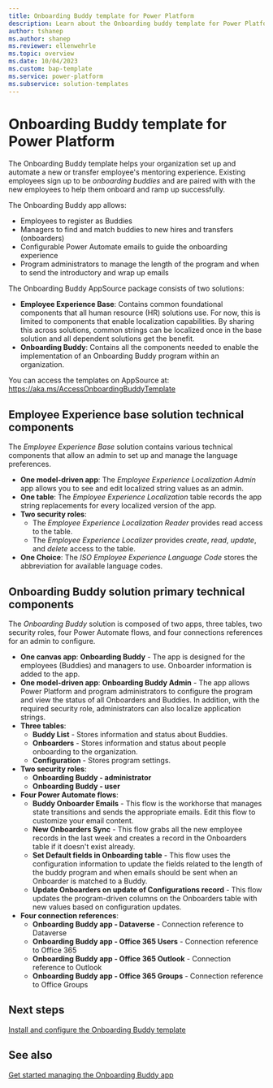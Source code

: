 ```yaml
---
title: Onboarding Buddy template for Power Platform
description: Learn about the Onboarding buddy template for Power Platform.
author: tshanep
ms.author: shanep
ms.reviewer: ellenwehrle
ms.topic: overview
ms.date: 10/04/2023
ms.custom: bap-template
ms.service: power-platform
ms.subservice: solution-templates
---
```


# Onboarding Buddy template for Power Platform

The Onboarding Buddy template helps your organization set up and automate a new or transfer employee's mentoring experience. Existing employees sign up to be *onboarding buddies* and are paired with with the new employees to help them onboard and ramp up successfully.

The Onboarding Buddy app allows:

- Employees to register as Buddies
- Managers to find and match buddies to new hires and transfers (onboarders)
- Configurable Power Automate emails to guide the onboarding experience
- Program administrators to manage the length of the program and when to send the introductory and wrap up emails

The Onboarding Buddy AppSource package consists of two solutions:

- **Employee Experience Base**: Contains common foundational components that all human resource (HR) solutions use. For now, this is limited to components that enable localization capabilities. By sharing this across solutions, common strings can be localized once in the base solution and all dependent solutions get the benefit.
- **Onboarding Buddy**: Contains all the components needed to enable the implementation of an Onboarding Buddy program within an organization.

You can access the templates on AppSource at: <https://aka.ms/AccessOnboardingBuddyTemplate>

## Employee Experience base solution technical components

The *Employee Experience Base* solution contains various technical components that allow an admin to set up and manage the language preferences.

- **One model-driven app**: The *Employee Experience Localization Admin* app allows you to see and edit localized string values as an admin.
- **One table**: The *Employee Experience Localization* table records the app string replacements for every localized version of the app.
- **Two security roles**:
  - The *Employee Experience Localization Reader* provides read access to the table.
  - The *Employee Experience Localizer* provides *create*, *read*, *update*, and *delete* access to the table.
- **One Choice**: The *ISO Employee Experience Language Code* stores the abbreviation for available language codes.

## Onboarding Buddy solution primary technical components

The *Onboarding Buddy* solution is composed of two apps, three tables, two security roles, four Power Automate flows, and four connections references for an admin to configure.

- **One canvas app**: **Onboarding Buddy** - The app is designed for the employees (Buddies) and managers to use. Onboarder information is added to the app.
- **One model-driven app**: **Onboarding Buddy Admin** - The app allows Power Platform and program administrators to configure the program and view the status of all Onboarders and Buddies. In addition, with the required security role, administrators can also localize application strings.
- **Three tables**:
  - **Buddy List** - Stores information and status about Buddies.
  - **Onboarders** - Stores information and status about people onboarding to the organization.
  - **Configuration** - Stores program settings.
- **Two security roles**:
  - **Onboarding Buddy - administrator**
  - **Onboarding Buddy - user**
- **Four Power Automate flows**:
  - **Buddy Onboarder Emails** - This flow is the workhorse that manages state transitions and sends the appropriate emails. Edit this flow to customize your email content.
  - **New Onboarders Sync** - This flow grabs all the new employee records in the last week and creates a record in the Onboarders table if it doesn't exist already.
  - **Set Default fields in Onboarding table** - This flow uses the configuration information to update the fields related to the length of the buddy program and when emails should be sent when an Onboarder is matched to a Buddy.
  - **Update Onboarders on update of Configurations record** - This flow updates the program-driven columns on the Onboarders table with new values based on configuration updates.
- **Four connection references**:
  - **Onboarding Buddy app - Dataverse** - Connection reference to Dataverse
  - **Onboarding Buddy app - Office 365 Users** - Connection reference to Office 365
  - **Onboarding Buddy app - Office 365 Outlook** - Connection reference to Outlook
  - **Onboarding Buddy app - Office 365 Groups** - Connection reference to Office Groups

## Next steps

[Install and configure the Onboarding Buddy template](install-and-configure.md)

## See also

[Get started managing the Onboarding Buddy app](manage.md)
